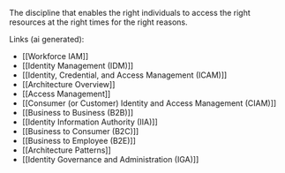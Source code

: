 The discipline that enables the right individuals to access the right resources at the right times for the right reasons.

Links (ai generated):
 - [[Workforce IAM]]
 - [[Identity Management (IDM)]]
 - [[Identity, Credential, and Access Management (ICAM)]]
 - [[Architecture Overview]]
 - [[Access Management]]
 - [[Consumer (or Customer) Identity and Access Management (CIAM)]]
 - [[Business to Business (B2B)]]
 - [[Identity Information Authority (IIA)]]
 - [[Business to Consumer (B2C)]]
 - [[Business to Employee (B2E)]]
 - [[Architecture Patterns]]
 - [[Identity Governance and Administration (IGA)]]
